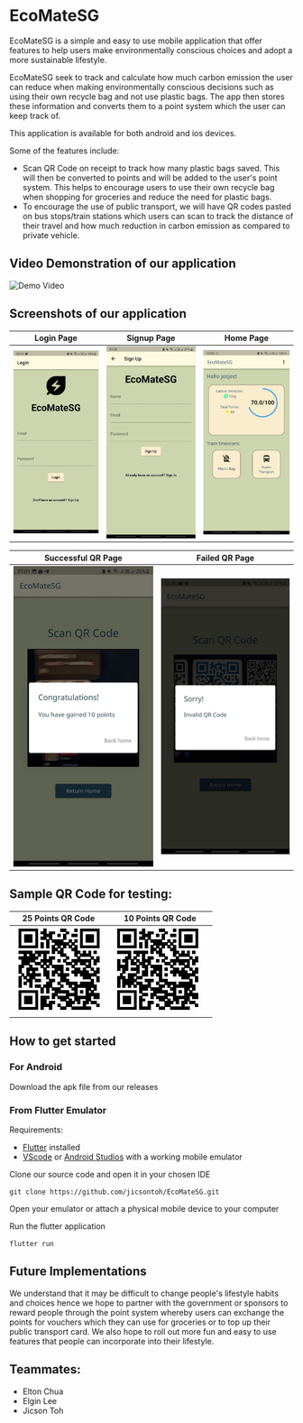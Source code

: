 # EcoMateSG
EcoMateSG is a simple and easy to use mobile application that offer features to help users make environmentally conscious choices and adopt a more sustainable lifestyle. 

EcoMateSG seek to track and calculate how much carbon emission the user can reduce when making environmentally conscious decisions such as using their own recycle bag and not use plastic bags.
The app then stores these information and converts them to a point system which the user can keep track of.

This application is available for both android and ios devices.

Some of the features include:
- Scan QR Code on receipt to track how many plastic bags saved. This will then be converted to points and will be added to the user's point system. This helps to encourage users to use 
their own recycle bag when shopping for groceries and reduce the need for plastic bags.
- To encourage the use of public transport, we will have QR codes pasted on bus stops/train stations which users can scan to track the distance of their travel and how much reduction
in carbon emission as compared to private vehicle.

## Video Demonstration of our application

![Demo Video](https://github.com/notle1706/EcoMateSG/assets/72089201/cf5fe18e-fcb4-46ea-bc44-7c1f5b273be2)


## Screenshots of our application
| Login Page                            | Signup Page                             | Home Page                           |
|---------------------------------------|-----------------------------------------|-------------------------------------|
| ![Login Page](/assets/login_page.jpg) | ![Signup Page](/assets/signup_page.jpg) | ![Home Page](/assets/home_page.jpg) |


| Successful QR Page                               | Failed QR Page                           |
|--------------------------------------------------|------------------------------------------|
| ![Successful QR Scan](/assets/successful_qr.jpg) | ![Failed QR Scan](/assets/failed_qr.jpg) |      


## Sample QR Code for testing:

| 25 Points QR Code                      | 10 Points QR Code                      |
|----------------------------------------|----------------------------------------|
| ![25 Points](/assets/25_points_qr.jpg) | ![10 Points](/assets/10_points_qr.jpg) |

## How to get started
### For Android
Download the apk file from our releases


### From Flutter Emulator
Requirements: 
- [Flutter](https://docs.flutter.dev/get-started/install) installed
- [VScode](https://code.visualstudio.com/download) or [Android Studios](https://developer.android.com/studio) with a working mobile emulator


Clone our source code and open it in your chosen IDE
```
git clone https://github.com/jicsontoh/EcoMateSG.git
```

Open your emulator or attach a physical mobile device to your computer

Run the flutter application
```
flutter run
```

## Future Implementations
We understand that it may be difficult to change people's lifestyle habits and choices hence we hope to partner with the government or sponsors to reward people through the point system whereby users can exchange the points for vouchers which they can use for groceries or to top up their public transport card.
We also hope to roll out more fun and easy to use features that people can incorporate into their lifestyle.

## Teammates:
- Elton Chua 
- Elgin Lee
- Jicson Toh
